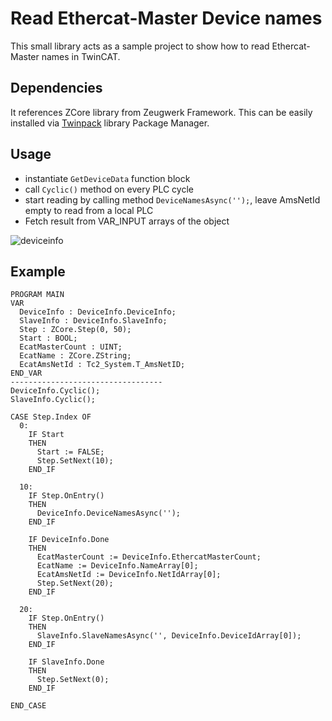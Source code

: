 # Read Ethercat-Master Device names
This small library acts as a sample project to show how to read Ethercat-Master names in TwinCAT. 

## Dependencies
It references ZCore library from Zeugwerk Framework. This can be easily installed via [Twinpack](https://github.com/Zeugwerk/Twinpack) library Package Manager.

## Usage
- instantiate `GetDeviceData` function block
- call `Cyclic()` method on every PLC cycle
- start reading by calling method `DeviceNamesAsync('');`, leave AmsNetId empty to read from a local PLC
- Fetch result from VAR_INPUT arrays of the object

![deviceinfo](https://github.com/user-attachments/assets/e65c1735-6ff5-40d3-92db-5523b9fee53a)

## Example
```st
PROGRAM MAIN
VAR
  DeviceInfo : DeviceInfo.DeviceInfo;
  SlaveInfo : DeviceInfo.SlaveInfo;
  Step : ZCore.Step(0, 50);
  Start : BOOL;
  EcatMasterCount : UINT;
  EcatName : ZCore.ZString;
  EcatAmsNetId : Tc2_System.T_AmsNetID;
END_VAR
----------------------------------
DeviceInfo.Cyclic();
SlaveInfo.Cyclic();

CASE Step.Index OF
  0:
    IF Start 
    THEN 
      Start := FALSE;
      Step.SetNext(10);
    END_IF
    
  10:
    IF Step.OnEntry()
    THEN
      DeviceInfo.DeviceNamesAsync('');
    END_IF

    IF DeviceInfo.Done 
    THEN
      EcatMasterCount := DeviceInfo.EthercatMasterCount;
      EcatName := DeviceInfo.NameArray[0];
      EcatAmsNetId := DeviceInfo.NetIdArray[0];
      Step.SetNext(20);
    END_IF  
    
  20:
    IF Step.OnEntry()
    THEN
      SlaveInfo.SlaveNamesAsync('', DeviceInfo.DeviceIdArray[0]);
    END_IF
    
    IF SlaveInfo.Done
    THEN
      Step.SetNext(0);
    END_IF
    
END_CASE
```
